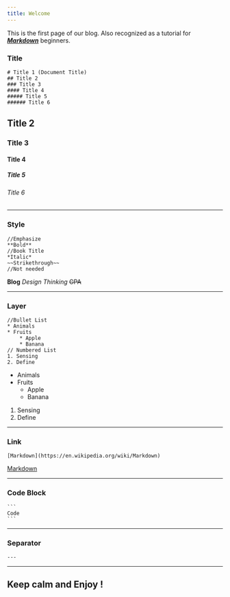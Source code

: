 ```yaml
---
title: Welcome
---
```

This is the first page of our blog.
Also recognized as a tutorial for [***Markdown***](https://en.wikipedia.org/wiki/Markdown) beginners.

### Title

```
# Title 1 (Document Title)
## Title 2
### Title 3
#### Title 4
##### Title 5
###### Title 6
```
## Title 2
### Title 3
#### Title 4
##### Title 5
###### Title 6

---

### Style

```
//Emphasize
**Bold**
//Book Title
*Italic*
~~Strikethrough~~
//Not needed
```
**Blog**
*Design Thinking*
~~GPA~~

---

### Layer

```
//Bullet List
* Animals
* Fruits
	* Apple
	* Banana
// Numbered List
1. Sensing
2. Define
```

* Animals
* Fruits
	* Apple
	* Banana
1. Sensing
2. Define

---

### Link

```
[Markdown](https://en.wikipedia.org/wiki/Markdown)
```
[Markdown](https://en.wikipedia.org/wiki/Markdown)

---

### Code Block


`````
```
Code
```
`````

---

### Separator

```
---
```

---

## Keep calm and Enjoy !
